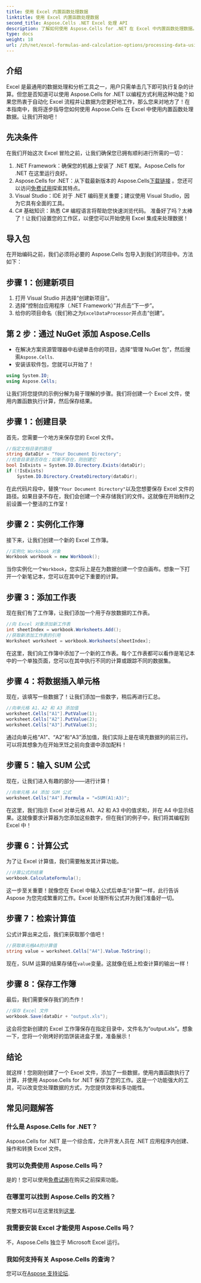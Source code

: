 ```yaml
---
title: 使用 Excel 内置函数处理数据
linktitle: 使用 Excel 内置函数处理数据
second_title: Aspose.Cells .NET Excel 处理 API
description: 了解如何使用 Aspose.Cells for .NET 在 Excel 中内置函数处理数据。按照分步教程轻松实现自动化。
type: docs
weight: 18
url: /zh/net/excel-formulas-and-calculation-options/processing-data-using-built-in-functions/
---
```

## 介绍
Excel 是最通用的数据处理和分析工具之一，用户只需单击几下即可执行复杂的计算。但您是否知道可以使用 Aspose.Cells for .NET 以编程方式利用这种功能？如果您热衷于自动化 Excel 流程并让数据为您更好地工作，那么您来对地方了！在本指南中，我将逐步指导您如何使用 Aspose.Cells 在 Excel 中使用内置函数处理数据。让我们开始吧！
## 先决条件
在我们开始这次 Excel 冒险之前，让我们确保您已拥有顺利进行所需的一切：
1. .NET Framework：确保您的机器上安装了 .NET 框架。Aspose.Cells for .NET 在这里运行良好。
2.  Aspose.Cells for .NET：从下载最新版本的 Aspose.Cells[下载链接](https://releases.aspose.com/cells/net/) 。您还可以访问[免费试用](https://releases.aspose.com/)探索其特点。
3. Visual Studio：IDE 对于 .NET 编码至关重要；建议使用 Visual Studio，因为它具有全面的工具。
4. C# 基础知识：熟悉 C# 编程语言将帮助您快速浏览代码。
准备好了吗？太棒了！让我们设置您的工作区，以便您可以开始使用 Excel 集成来处理数据！
## 导入包
在开始编码之前，我们必须将必要的 Aspose.Cells 包导入到我们的项目中。方法如下：
## 步骤 1：创建新项目
1. 打开 Visual Studio 并选择“创建新项目”。
2. 选择“控制台应用程序（.NET Framework）”并点击“下一步”。
3. 给你的项目命名（我们称之为`ExcelDataProcessor`并点击“创建”。
## 第 2 步：通过 NuGet 添加 Aspose.Cells
- 在解决方案资源管理器中右键单击你的项目，选择“管理 NuGet 包”，然后搜索`Aspose.Cells`.
- 安装该软件包，您就可以开始了！
```csharp
using System.IO;
using Aspose.Cells;
```
让我们将您提供的示例分解为易于理解的步骤。我们将创建一个 Excel 文件，使用内置函数执行计算，然后保存结果。 
## 步骤 1：创建目录 
首先，您需要一个地方来保存您的 Excel 文件。
```csharp
//指定文档目录的路径
string dataDir = "Your Document Directory";
//检查目录是否存在；如果不存在，则创建它
bool IsExists = System.IO.Directory.Exists(dataDir);
if (!IsExists)
	System.IO.Directory.CreateDirectory(dataDir);
```
在此代码片段中，替换`"Your Document Directory"`以及您想要保存 Excel 文件的路径。如果目录不存在，我们会创建一个来存储我们的文件。这就像在开始制作之前设置一个整洁的工作室！
## 步骤 2：实例化工作簿 
接下来，让我们创建一个新的 Excel 工作簿。
```csharp
//实例化 Workbook 对象
Workbook workbook = new Workbook();
```
当你实例化一个`Workbook`，您实际上是在为数据创建一个空白画布。想象一下打开一个新笔记本，您可以在其中记下重要的计算。
## 步骤 3：添加工作表
现在我们有了工作簿，让我们添加一个用于存放数据的工作表。
```csharp
//向 Excel 对象添加新工作表
int sheetIndex = workbook.Worksheets.Add();
//获取新添加工作表的引用
Worksheet worksheet = workbook.Worksheets[sheetIndex];
```
在这里，我们向工作簿中添加了一个新的工作表。每个工作表都可以看作是笔记本中的一个单独页面，您可以在其中执行不同的计算或跟踪不同的数据集。
## 步骤 4：将数据插入单元格
现在，该填写一些数据了！让我们添加一些数字，稍后再进行汇总。
```csharp
//向单元格 A1、A2 和 A3 添加值
worksheet.Cells["A1"].PutValue(1);
worksheet.Cells["A2"].PutValue(2);
worksheet.Cells["A3"].PutValue(3);
```
通过向单元格“A1”、“A2”和“A3”添加值，我们实际上是在填充数据列的前三行。可以将其想象为在开始烹饪之前向食谱中添加配料！
## 步骤 5：输入 SUM 公式
现在，让我们进入有趣的部分——进行计算！
```csharp
//向单元格 A4 添加 SUM 公式
worksheet.Cells["A4"].Formula = "=SUM(A1:A3)";
```
在这里，我们指示 Excel 对单元格 A1、A2 和 A3 中的值求和，并在 A4 中显示结果。这就像要求计算器为您添加这些数字，但在我们的例子中，我们将其编程到 Excel 中！
## 步骤 6：计算公式
为了让 Excel 计算值，我们需要触发其计算功能。
```csharp
//计算公式的结果
workbook.CalculateFormula();
```
这一步至关重要！就像您在 Excel 中输入公式后单击“计算”一样，此行告诉 Aspose 为您完成繁重的工作。Excel 处理所有公式并为我们准备好一切。
## 步骤 7：检索计算值
公式计算出来之后，我们来获取那个值吧！
```csharp
//获取单元格A4的计算值
string value = worksheet.Cells["A4"].Value.ToString();
```
现在，SUM 运算的结果存储在`value`变量。这就像在纸上检查计算的输出一样！
## 步骤 8：保存工作簿 
最后，我们需要保存我们的杰作！
```csharp
//保存 Excel 文件
workbook.Save(dataDir + "output.xls");
```
这会将您新创建的 Excel 工作簿保存在指定目录中，文件名为“output.xls”。想象一下，您将一个刚烤好的馅饼装进盒子里，准备展示！
## 结论
就这样！您刚刚创建了一个 Excel 文件，添加了一些数据，使用内置函数执行了计算，并使用 Aspose.Cells for .NET 保存了您的工作。这是一个功能强大的工具，可以改变您处理数据的方式，为您提供效率和多功能性。
## 常见问题解答
### 什么是 Aspose.Cells for .NET？
Aspose.Cells for .NET 是一个综合库，允许开发人员在 .NET 应用程序内创建、操作和转换 Excel 文件。
### 我可以免费使用 Aspose.Cells 吗？
是的！您可以使用[免费试用](https://releases.aspose.com/)在购买之前探索功能。
### 在哪里可以找到 Aspose.Cells 的文档？
完整文档可以在这里找到[这里](https://reference.aspose.com/cells/net/).
### 我需要安装 Excel 才能使用 Aspose.Cells 吗？
不，Aspose.Cells 独立于 Microsoft Excel 运行。
### 我如何支持有关 Aspose.Cells 的查询？
您可以在[Aspose 支持论坛](https://forum.aspose.com/c/cells/9).